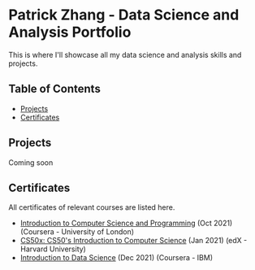 # Patrick Zhang - Data Science and Analysis Portfolio

This is where I'll showcase all my data science and analysis skills and projects.

## Table of Contents
- [Projects](#projects)
- [Certificates](#certificates)

## Projects
Coming soon

## Certificates
All certificates of relevant courses are listed here.

- [Introduction to Computer Science and Programming](https://coursera.org/share/048df35e9f298abd840f7fe4b7e690ef) (Oct 2021) (Coursera - University of London)
- [CS50x: CS50's Introduction to Computer Science](https://courses.edx.org/certificates/27c414c13e3444b09bad5cd3bda47923) (Jan 2021) (edX - Harvard University)
- [Introduction to Data Science](https://coursera.org/share/58da956b461ffcc75689cc4f03194a68) (Dec 2021) (Coursera - IBM)
